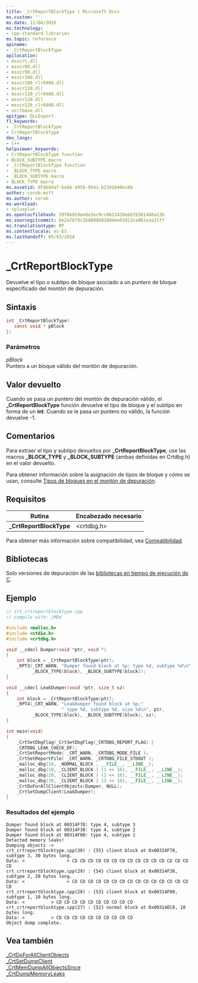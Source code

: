 ```yaml
---
title: _CrtReportBlockType | Microsoft Docs
ms.custom: ''
ms.date: 11/04/2016
ms.technology:
- cpp-standard-libraries
ms.topic: reference
apiname:
- _CrtReportBlockType
apilocation:
- msvcrt.dll
- msvcr80.dll
- msvcr90.dll
- msvcr100.dll
- msvcr100_clr0400.dll
- msvcr110.dll
- msvcr110_clr0400.dll
- msvcr120.dll
- msvcr120_clr0400.dll
- ucrtbase.dll
apitype: DLLExport
f1_keywords:
- _CrtReportBlockType
- CrtReportBlockType
dev_langs:
- C++
helpviewer_keywords:
- CrtReportBlockType function
- BLOCK_SUBTYPE macro
- _CrtReportBlockType function
- _BLOCK_TYPE macro
- _BLOCK_SUBTYPE macro
- BLOCK_TYPE macro
ms.assetid: 0f4b9da7-bebb-4956-9541-b2581640ec6b
author: corob-msft
ms.author: corob
ms.workload:
- cplusplus
ms.openlocfilehash: 59f8e919ee8a3ec9cc0822420ebbf6581480a13b
ms.sourcegitcommit: be2a7679c2bd80968204dee03d13ca961eaa31ff
ms.translationtype: MT
ms.contentlocale: es-ES
ms.lasthandoff: 05/03/2018
---
```

# <a name="crtreportblocktype"></a>_CrtReportBlockType

Devuelve el tipo o subtipo de bloque asociado a un puntero de bloque especificado del montón de depuración.

## <a name="syntax"></a>Sintaxis

```C
int _CrtReportBlockType(
   const void * pBlock
};
```

### <a name="parameters"></a>Parámetros

*pBlock*<br/>
Puntero a un bloque válido del montón de depuración.

## <a name="return-value"></a>Valor devuelto

Cuando se pasa un puntero del montón de depuración válido, el **_CrtReportBlockType** función devuelve el tipo de bloque y el subtipo en forma de un **int**. Cuando se le pasa un puntero no válido, la función devuelve -1.

## <a name="remarks"></a>Comentarios

Para extraer el tipo y subtipo devueltos por **_CrtReportBlockType**, use las macros **_BLOCK_TYPE** y **_BLOCK_SUBTYPE** (ambas definidas en Crtdbg.h) en el valor devuelto.

Para obtener información sobre la asignación de tipos de bloque y cómo se usan, consulte [Tipos de bloques en el montón de depuración](/visualstudio/debugger/crt-debug-heap-details).

## <a name="requirements"></a>Requisitos

|Rutina|Encabezado necesario|
|-------------|---------------------|
|**_CrtReportBlockType**|\<crtdbg.h>|

Para obtener más información sobre compatibilidad, vea [Compatibilidad](../../c-runtime-library/compatibility.md).

## <a name="libraries"></a>Bibliotecas

Solo versiones de depuración de las [bibliotecas en tiempo de ejecución de C](../../c-runtime-library/crt-library-features.md).

## <a name="example"></a>Ejemplo

```cpp
// crt_crtreportblocktype.cpp
// compile with: /MDd

#include <malloc.h>
#include <stdio.h>
#include <crtdbg.h>

void __cdecl Dumper(void *ptr, void *)
{
    int block = _CrtReportBlockType(ptr);
    _RPT3(_CRT_WARN, "Dumper found block at %p: type %d, subtype %d\n", ptr,
          _BLOCK_TYPE(block), _BLOCK_SUBTYPE(block));
}

void __cdecl LeakDumper(void *ptr, size_t sz)
{
    int block = _CrtReportBlockType(ptr);
    _RPT4(_CRT_WARN, "LeakDumper found block at %p:"
                     " type %d, subtype %d, size %d\n", ptr,
          _BLOCK_TYPE(block), _BLOCK_SUBTYPE(block), sz);
}

int main(void)
{
    _CrtSetDbgFlag(_CrtSetDbgFlag(_CRTDBG_REPORT_FLAG) |
    _CRTDBG_LEAK_CHECK_DF);
    _CrtSetReportMode( _CRT_WARN, _CRTDBG_MODE_FILE );
    _CrtSetReportFile( _CRT_WARN, _CRTDBG_FILE_STDOUT );
    _malloc_dbg(10, _NORMAL_BLOCK , __FILE__, __LINE__);
    _malloc_dbg(10, _CLIENT_BLOCK | (1 << 16), __FILE__, __LINE__);
    _malloc_dbg(20, _CLIENT_BLOCK | (2 << 16), __FILE__, __LINE__);
    _malloc_dbg(30, _CLIENT_BLOCK | (3 << 16), __FILE__, __LINE__);
    _CrtDoForAllClientObjects(Dumper, NULL);
    _CrtSetDumpClient(LeakDumper);
}
```

### <a name="sample-output"></a>Resultados del ejemplo

```Output
Dumper found block at 00314F78: type 4, subtype 3
Dumper found block at 00314F38: type 4, subtype 2
Dumper found block at 00314F00: type 4, subtype 1
Detected memory leaks!
Dumping objects ->
crt_crtreportblocktype.cpp(30) : {55} client block at 0x00314F78, subtype 3, 30 bytes long.
Data: <                > CD CD CD CD CD CD CD CD CD CD CD CD CD CD CD CD
crt_crtreportblocktype.cpp(29) : {54} client block at 0x00314F38, subtype 2, 20 bytes long.
Data: <                > CD CD CD CD CD CD CD CD CD CD CD CD CD CD CD CD
crt_crtreportblocktype.cpp(28) : {53} client block at 0x00314F00, subtype 1, 10 bytes long.
Data: <          > CD CD CD CD CD CD CD CD CD CD
crt_crtreportblocktype.cpp(27) : {52} normal block at 0x00314EC8, 10 bytes long.
Data: <          > CD CD CD CD CD CD CD CD CD CD
Object dump complete.
```

## <a name="see-also"></a>Vea también

[_CrtDoForAllClientObjects](crtdoforallclientobjects.md)<br/>
[_CrtSetDumpClient](crtsetdumpclient.md)<br/>
[_CrtMemDumpAllObjectsSince](crtmemdumpallobjectssince.md)<br/>
[_CrtDumpMemoryLeaks](crtdumpmemoryleaks.md)<br/>
